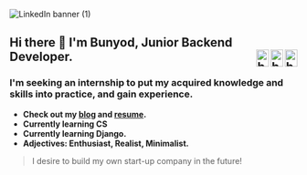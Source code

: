 ![LinkedIn banner (1)](https://user-images.githubusercontent.com/65746829/128873638-632a0798-51a1-41b2-91ac-8b27d9ab9972.png)
## Hi there 👋 I'm Bunyod, Junior Backend Developer. [<img align="right" alt="bunyodev | GitHub" width="22px" height="30" src="https://cdn.jsdelivr.net/npm/simple-icons@3.13.0/icons/github.svg" />][github] [<img align="right" alt="bunyodev | LinkedIn" width="22px" height="30" src="https://cdn.jsdelivr.net/npm/simple-icons@v3/icons/linkedin.svg" />][linkedin] [<img align="right" alt="bunyodev | Twitter" width="22px" height="30" src="https://cdn.jsdelivr.net/npm/simple-icons@v3/icons/twitter.svg" />][twitter] 
### I'm seeking an internship to put my acquired knowledge and skills into practice, and gain experience.

* **Check out my [blog](https://t.me/bunyodabdusaidov) and [resume](https://gist.github.com/bunyodabdusaidov/92e929ae4dd471820b6b2479d9ff26d7).**
* **Currently learning CS**
* **Currently learning Django.**
* **Adjectives: Enthusiast, Realist, Minimalist.**

> I desire to build my own start-up company in the future!

[twitter]: https://twitter.com/babdusaid0v
[linkedin]: https://linkedin.com/in/bunyodabdusaidov
[github]: https://github.com/bunyodabdusaidov





